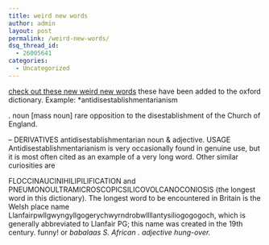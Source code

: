 ```yaml
---
title: weird new words
author: admin
layout: post
permalink: /weird-new-words/
dsq_thread_id:
  - 26005641
categories:
  - Uncategorized
---
```

<a HREF="http://www.askoxford.com/pressroom/archive/odenewwords">check out these new weird new words</a> these have been added to the oxford dictionary. Example: *antidisestablishmentarianism</p> 

. noun [mass noun] rare opposition to the disestablishment of the Church of England.

&#8211; DERIVATIVES antidisestablishmentarian noun & adjective. USAGE Antidisestablishmentarianism is very occasionally found in genuine use, but it is most often cited as an example of a very long word. Other similar curiosities are

FLOCCINAUCINIHILIPILIFICATION and PNEUMONOULTRAMICROSCOPICSILICOVOLCANOCONIOSIS (the longest word in this dictionary). The longest word to be encountered in Britain is the Welsh place name Llanfairpwllgwyngyllgogerychwyrndrobwllllantysiliogogogoch, which is generally abbreviated to Llanfair PG; this name was created in the 19th century.</i> funny! or *babalaas S. African . adjective hung-over.*